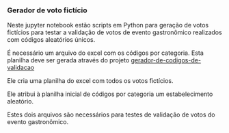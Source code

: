 ### Gerador de voto fictício

Neste jupyter notebook estão scripts em Python para geração de votos fictícios para testar a validação de votos de evento gastronômico realizados com códigos aleatórios únicos.

É necessário um arquivo do excel com os códigos por categoria. Esta planilha deve ser gerada através do projeto [gerador-de-codigos-de-validacao](https://github.com/hiagoesc/gerador-de-codigos-de-validacao)

Ele cria uma planilha do excel com todos os votos fictícios.

Ele atribui à planilha inicial de códigos por categoria um estabelecimento aleatório.

Estes dois arquivos são necessários para testes de validação de votos do evento gastronômico.